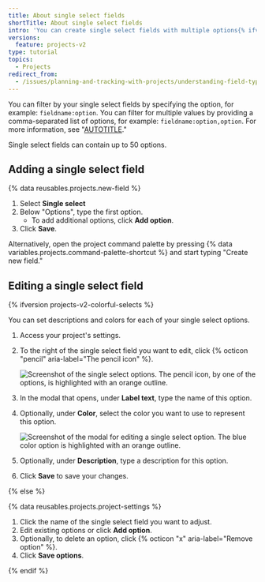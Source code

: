 ```yaml
---
title: About single select fields
shortTitle: About single select fields
intro: 'You can create single select fields with multiple options{% ifversion projects-v2-colorful-selects %}, each with a description and a color,{% endif %} that can be selected from a dropdown menu.'
versions:
  feature: projects-v2
type: tutorial
topics:
  - Projects
redirect_from:
  - /issues/planning-and-tracking-with-projects/understanding-field-types/about-single-select-fields
---
```


You can filter by your single select fields by specifying the option, for example: `fieldname:option`. You can filter for multiple values by providing a comma-separated list of options, for example: `fieldname:option,option`. For more information, see "[AUTOTITLE](/issues/planning-and-tracking-with-projects/customizing-views-in-your-project/filtering-projects)."

Single select fields can contain up to 50 options. 

## Adding a single select field

{% data reusables.projects.new-field %}
1. Select **Single select**
1. Below "Options", type the first option.
   - To add additional options, click **Add option**.
1. Click **Save**.

Alternatively, open the project command palette by pressing {% data variables.projects.command-palette-shortcut %} and start typing "Create new field."

## Editing a single select field

{% ifversion projects-v2-colorful-selects %}

You can set descriptions and colors for each of your single select options.

1. Access your project's settings.
1. To the right of the single select field you want to edit, click {% octicon "pencil" aria-label="The pencil icon" %}.
   
   ![Screenshot of the single select options. The pencil icon, by one of the options, is highlighted with an orange outline.](/assets/images/help/projects-v2/edit-single-select.png)
   
1. In the modal that opens, under **Label text**, type the name of this option.
1. Optionally, under **Color**, select the color you want to use to represent this option. 
   
   ![Screenshot of the modal for editing a single select option. The blue color option is highlighted with an orange outline.](/assets/images/help/projects-v2/edit-single-select-color.png)
   
1. Optionally, under **Description**, type a description for this option.
1. Click **Save** to save your changes.

{% else %}

{% data reusables.projects.project-settings %}
1. Click the name of the single select field you want to adjust.
1. Edit existing options or click **Add option**.
1. Optionally, to delete an option, click {% octicon "x" aria-label="Remove option" %}.
1. Click **Save options**.

{% endif %}
